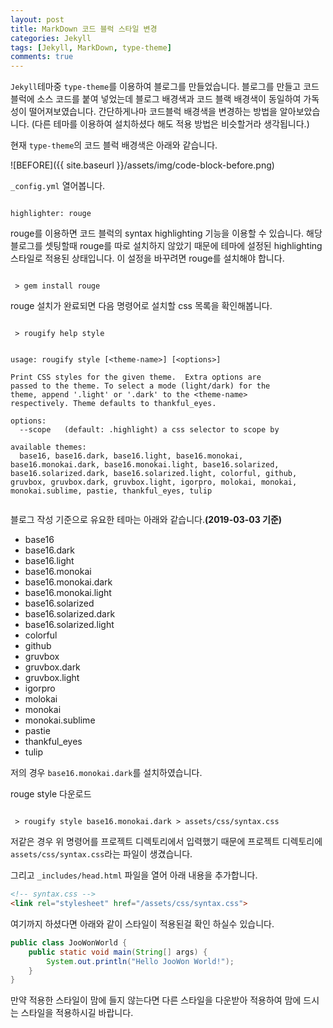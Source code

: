 ```yaml
---
layout: post
title: MarkDown 코드 블럭 스타일 변경
categories: Jekyll
tags: [Jekyll, MarkDown, type-theme]
comments: true
---
```


<code class="highlight">Jekyll</code>테마중 <code class="highlight">type-theme</code>를 이용하여 블로그를 만들었습니다. 블로그를 만들고 코드블럭에 소스 코드를 붙여 넣었는데 블로그 배경색과 코드 블랙 배경색이 동일하여 가독성이 떨어져보였습니다.
간단하게나마 코드블럭 배경색을 변경하는 방법을 알아보았습니다.
(다른 테마를 이용하여 설치하셨다 해도 적용 방법은 비슷할거라 생각됩니다.)

현재 <code class="highlight">type-theme</code>의 코드 블럭 배경색은 아래와 같습니다.

![BEFORE]({{ site.baseurl }}/assets/img/code-block-before.png)

<code class="highlight">_config.yml</code> 열어봅니다.

~~~

highlighter: rouge

~~~

rouge를 이용하면 코드 블럭의 syntax highlighting 기능을 이용할 수 있습니다.
해당 블로그를 셋팅할때 rouge를 따로 설치하지 않았기 때문에 테마에 설정된 highlighting 스타일로 적용된 상태입니다.
이 설정을 바꾸려면 rouge를 설치해야 합니다.

~~~

 > gem install rouge

~~~

rouge 설치가 완료되면 다음 명령어로 설치할 css 목록을 확인해봅니다.

~~~

 > rougify help style


usage: rougify style [<theme-name>] [<options>]

Print CSS styles for the given theme.  Extra options are
passed to the theme. To select a mode (light/dark) for the
theme, append '.light' or '.dark' to the <theme-name>
respectively. Theme defaults to thankful_eyes.

options:
  --scope	(default: .highlight) a css selector to scope by

available themes:
  base16, base16.dark, base16.light, base16.monokai, base16.monokai.dark, base16.monokai.light, base16.solarized, base16.solarized.dark, base16.solarized.light, colorful, github, gruvbox, gruvbox.dark, gruvbox.light, igorpro, molokai, monokai, monokai.sublime, pastie, thankful_eyes, tulip
  
~~~

블로그 작성 기준으로 유요한 테마는 아래와 같습니다.**(2019-03-03 기준)**

- base16
- base16.dark
- base16.light
- base16.monokai
- base16.monokai.dark
- base16.monokai.light
- base16.solarized
- base16.solarized.dark
- base16.solarized.light
- colorful
- github
- gruvbox
- gruvbox.dark
- gruvbox.light
- igorpro
- molokai
- monokai
- monokai.sublime
- pastie
- thankful_eyes
- tulip

저의 경우 <code class="highlight">base16.monokai.dark</code>를 설치하였습니다.

rouge style 다운로드
~~~

 > rougify style base16.monokai.dark > assets/css/syntax.css

~~~

저같은 경우 위 명령어를 프로젝트 디렉토리에서 입력했기 때문에 프로젝트 디렉토리에 <code class="highlight">assets/css/syntax.css</code>라는 파일이 생겼습니다.

그리고 <code class="highlight">_includes/head.html</code> 파일을 열어 아래 내용을 추가합니다.

~~~html
<!-- syntax.css -->
<link rel="stylesheet" href="/assets/css/syntax.css">
~~~

여기까지 하셨다면 아래와 같이 스타일이 적용된걸 확인 하실수 있습니다.

~~~java
public class JooWonWorld {
    public static void main(String[] args) {
        System.out.println("Hello JooWon World!");
    }
}
~~~

만약 적용한 스타일이 맘에 들지 않는다면 다른 스타일을 다운받아 적용하여 맘에 드시는 스타일을 적용하시길 바랍니다.

